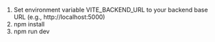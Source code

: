 1. Set environment variable VITE_BACKEND_URL to your backend base URL (e.g., http://localhost:5000)
2. npm install
3. npm run dev
